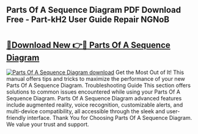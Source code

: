 ## Parts Of A Sequence Diagram PDF Download Free - Part-kH2 User Guide Repair NGNoB

# <h2><a href="http://dfq3vy.blite.top/?on=Parts+Of+A+Sequence+Diagram">🔗Download New 👉🔴 Parts Of A Sequence Diagram</a></h2>

[![Parts Of A Sequence Diagram download](https://i.imgur.com/lujVjoI.png)](http://dfq3vy.blite.top/?on=Parts+Of+A+Sequence+Diagram)
Get the Most Out of It! This manual offers tips and tricks to maximize the performance of your new Parts Of A Sequence Diagram. Troubleshooting Guide This section offers solutions to common issues encountered while using your Parts Of A Sequence Diagram. Parts Of A Sequence Diagram advanced features include augmented reality, voice recognition, customizable alerts, and multi-device compatibility, all accessible through the sleek and user-friendly interface. Thank You for Choosing Parts Of A Sequence Diagram. We value your trust and support.
